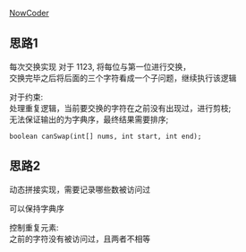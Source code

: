 [NowCoder](https://www.nowcoder.com/practice/fe6b651b66ae47d7acce78ffdd9a96c7?tpId=13&tqId=11180&tPage=1&rp=1&ru=/ta/coding-interviews&qru=/ta/coding-interviews/question-ranking)
## 思路1
每次交换实现
对于 1123, 将每位与第一位进行交换，  
交换完毕之后将后面的三个字符看成一个子问题，继续执行该逻辑

对于约束:  
处理重复逻辑，当前要交换的字符在之前没有出现过，进行剪枝;  
无法保证输出的为字典序，最终结果需要排序;  

```$xslt
boolean canSwap(int[] nums, int start, int end);
```


## 思路2
动态拼接实现，需要记录哪些数被访问过  

可以保持字典序  

控制重复元素:   
之前的字符没有被访问过，且两者不相等


